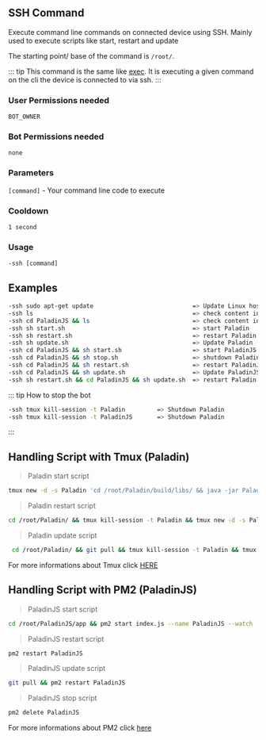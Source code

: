 ## SSH Command
Execute command line commands on connected device using SSH. 
Mainly used to execute scripts like start, restart and update

The starting point/ base of the command is `/root/`.

::: tip 
This command is the same like [exec](./exec.md).
It is executing a given command on the cli the device is connected to via ssh.
:::

### User Permissions needed
`BOT_OWNER`

### Bot Permissions needed
`none`

### Parameters
`[command]` - Your command line code to execute

### Cooldown
`1 second`

### Usage
`-ssh [command]`

## Examples

```bash
-ssh sudo apt-get update                            => Update Linux host
-ssh ls                                             => check content in /root
-ssh cd PaladinJS && ls                             => check content in PaladinJS folder
-ssh sh start.sh                                    => start Paladin
-ssh sh restart.sh                                  => restart Paladin
-ssh sh update.sh                                   => Update Paladin
-ssh cd PaladinJS && sh start.sh                    => start PaladinJS
-ssh cd PaladinJS && sh stop.sh                     => shutdown PaladinJS
-ssh cd PaladinJS && sh restart.sh                  => restart PaladinJS
-ssh cd PaladinJS && sh update.sh                   => Update PaladinJS
-ssh sh restart.sh && cd PaladinJS && sh update.sh  => restart Paladin and update PaladinJS
```

::: tip How to stop the bot
```bash
-ssh tmux kill-session -t Paladin         => Shutdown Paladin
-ssh tmux kill-session -t PaladinJS       => Shutdown Paladin
```
:::

## Handling Script with Tmux (Paladin)

> Paladin start script
```bash
tmux new -d -s Paladin 'cd /root/Paladin/build/libs/ && java -jar Paladin-1.0-all.jar'
```

> Paladin restart script
```bash
cd /root/Paladin/ && tmux kill-session -t Paladin && tmux new -d -s Paladin 'cd build/libs/ && java -jar Paladin-1.0-all.jar'
```

> Paladin update script
```bash
 cd /root/Paladin/ && git pull && tmux kill-session -t Paladin && tmux new -d -s Paladin 'cd build/libs/ && java -jar Paladin-1.0-all.jar'
```

For more informations about Tmux click [HERE](https://gist.github.com/MohamedAlaa/2961058) 

## Handling Script with PM2 (PaladinJS)
> PaladinJS start script
```bash
cd /root/PaladinJS/app && pm2 start index.js --name PaladinJS --watch
```

> PaladinJS restart script
```bash
pm2 restart PaladinJS
```

> PaladinJS update script
```bash
git pull && pm2 restart PaladinJS
```

> PaladinJS stop script
```bash
pm2 delete PaladinJS
```

For more informations about PM2 click [here](https://pm2.keymetrics.io/) 
